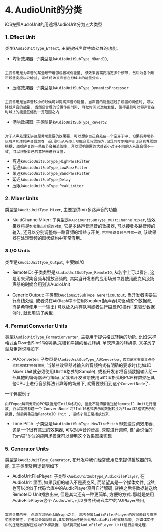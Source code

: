 

# 4. AudioUnit的分类

iOS按照AudioUnit的用途将AudioUnit分为五大类型

<!-- more -->

### 1. Effect Unit
类型`kAudioUnitType_Effect`, 主要提供声音特效处理的功能.

- 均衡效果器: 子类型是`kAudioUnitSubType_NBandEQ`, 
```

主要作用是为声音的某些频带增强或者减弱能量, 该效果器需要指定多个频带, 然后为各个频带设置宽度以及增益, 最终将改变声音在频域上的能量分布.

```

- 压缩效果器: 子类型是`kAudioUnitSubType_DynamicsProcessor`

```

主要作用是当声音较小的时候可以提高声音的能量, 当声音的能量超过了设置的阈值时, 可以降低声音的能量, 当然应合理的设置作用时间, 释放时间以及触发值, 使得最终可以将声音在时域上的能量压缩到一定范围之内

```

- 混响效果器: 子类型是`kAudioUnitSubType_Reverb2`

```

对于人声处理来讲这是非常重要的效果器, 可以想象自己身处在一个空房子中, 如果有非常多反射声和原始声音叠加在一起,那么从听感上可能会更有震撼力,但是同时原始声音也会变得更加模糊, 原始声音的一些细节会被遮盖掉, 所以混响设置的大或者小对于不同的人来说会很不一致, 可以根据自己的喜好来进行设置.

```

- 高通`kAudioUnitSubType_HighPassFilter`
- 低通`kAudioUnitSubType_LowPassFilter`
- 带通`kAudioUnitSubType_BandPassFilter`
- 延迟`kAudioUnitSubType_Delay`
- 压限`kAudioUnitSubType_PeakLimiter`


### 2. Mixer Units
类型是`kAudioUnitType_Mixer`, 主要提供mix多路声音的功能.

- MultiChannelMixer: 子类型是`kAudioUnitSubType_MultiChannelMixer`, 该效果器将是`本书重点介绍的对象`, 它是多路声音混音的效果器, 可以接收多路音频的输入, 还可以分别调整每一路音频的增益与开关,  `并将多路音频合并成一路`, 该效果器在处理音频的图状结构中非常有用..


### 3.I/O Units

类型是`kAudioUnitType_Output`, 主要做I/O

- RemoteIO: 子类类型是`kAudioUnitSubType_RemoteIO`, 从名字上可以看出, 这是用来采集音频与播放音频的, 其实当开发者的应用场景中要使用麦克风及扬声器的时候会用到该AudioUnit

- Generic Output: 子类型`kAudioUnitSubType_GenericOutput`, 当开发者需要进行离线处理, 或者说在`AUGRaph`中不使用Speaker(扬声器)来驱动整个数据流, 而是希望使用一个输出( 可以放入内存队列或者进行磁盘I/O操作 )来驱动数据流时, 就使用该子类型.


### 4. Format Converter Units
类型`kAudioUnitType_FormatConverter`, 主要用于提供格式转换的功能. 比如:采样格式由Float到SInt16的转换,交错和平铺的格式转换, 单双声道的转换等, 其子类了型及用途说明如下

- AUConverter: 子类型是`kAudioUnitSubType_AUConverter`, `它将是本书要重点介绍的格式转换效果器`, 
当某些效果器对输入的音频格式有明确的要求时(比如3D Mixer Unit就必须使用UInt16格式的Sample), 
或者开发者将音频数据输入给一些其他的编码器进行编码,
又或者开发者想使用SInt16格式的PCM裸数据在其他CPU上进行音频算法计算等的场景下, 
就需要使用到这个`ConvertNode`了.

一个典型例子
```
由FFmpeg解码出来的PCM数据是SInt16格式的, 因此不能直接输送给RemoteIO Unit进行播放, 所以需要构建一个`ConvertNode`将SInt16格式表示的数据转换为Float32格式表示的数据, 然后再输送给RemoteIO Unit , 最终才能正常播放出来.

```

- Time Pitch: 子类型是`kAudioUnitSubType_NewTimePitch` 即变速变调效果器, 这是一个很有意思的效果器, 可以对声音的音高, 速度进行调整, 像"会说话的Tom猫"类似的应用场景就可以使用这个效果器来实现


### 5. Generator Units
类型是`kAudioUnitType_Generator`, 在开发中我们经常使用它来提供播放器的功能. 其子类型及用途说明如下.

- AudioUnitFilePlayer: 子类型`kAudioUnitSubType_AudioFilePlayer`, 在AudioUnit 里面, 如果我们的输入不是麦克风, 而希望其是一个媒体文件, 当然, 也可以类似于代码仓库中的AudioPlayer项目自行解码, 转换之后将数据输送给RemoteIO Unit播放出来, 但是其实还有一种更简单, 方便的方式. 那就是使用AudioFilePlayer这个 AudioUnit, 可以参考代码仓库中的AUPlayer项目, 

```

需要注意的是, 必须在初始化AUGraph之后, 再去配置AudioFilerPlayer的数据源以及播放范围等属性, 否者就会出现错误,其实数据源还是会调用AudioFile的解码功能, 将媒体文件中的压缩数据解压成为PCM裸数据, 最终再交给AudioFilePlayer Unit进行后续处理.

```


